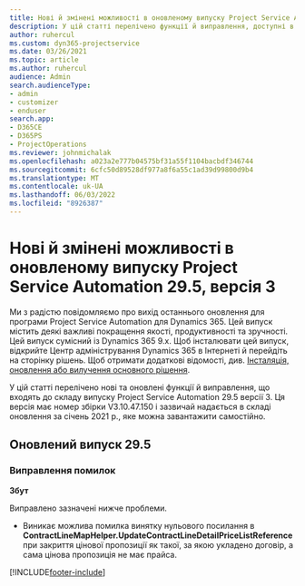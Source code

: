 ```yaml
---
title: Нові й змінені можливості в оновленому випуску Project Service Automation 29.5, виправлення, версія 3
description: У цій статті перелічено функції й виправлення, доступні в оновленому випуску Project Service Automation 29.5, виправлення, версія 3.
author: ruhercul
ms.custom: dyn365-projectservice
ms.date: 03/26/2021
ms.topic: article
ms.author: ruhercul
audience: Admin
search.audienceType:
- admin
- customizer
- enduser
search.app:
- D365CE
- D365PS
- ProjectOperations
ms.reviewer: johnmichalak
ms.openlocfilehash: a023a2e777b04575bf31a55f1104bacbdf346744
ms.sourcegitcommit: 6cfc50d89528df977a8f6a55c1ad39d99800d9b4
ms.translationtype: MT
ms.contentlocale: uk-UA
ms.lasthandoff: 06/03/2022
ms.locfileid: "8926387"
---
```

# <a name="whats-new-or-changed-in-project-service-automation-update-release-295-v3"></a>Нові й змінені можливості в оновленому випуску Project Service Automation 29.5, версія 3

Ми з радістю повідомляємо про вихід останнього оновлення для програми Project Service Automation для Dynamics 365. Цей випуск містить деякі важливі покращення якості, продуктивності та зручності. Цей випуск сумісний із Dynamics 365 9.x. Щоб інсталювати цей випуск, відкрийте Центр адміністрування Dynamics 365 в Інтернеті й перейдіть на сторінку рішень. Щоб отримати додаткові відомості, див. [Інсталяція, оновлення або вилучення основного рішення](/power-platform/admin/install-remove-preferred-solution).

У цій статті перелічено нові та оновлені функції й виправлення, що входять до складу випуску Project Service Automation 29.5 версії 3. Ця версія має номер збірки V3.10.47.150 і зазвичай надається в складі оновлення за січень 2021 р., яке можна завантажити самостійно.

## <a name="update-release-295"></a>Оновлений випуск 29.5

### <a name="bug-fixes"></a>Виправлення помилок


**Збут**

Виправлено зазначені нижче проблеми.

- Виникає можлива помилка винятку нульового посилання в **ContractLineMapHelper.UpdateContractLineDetailPriceListReference** при закриття цінової пропозиції як такої, за якою укладено договір, а сама цінова пропозиція не має прайса.


[!INCLUDE[footer-include](../includes/footer-banner.md)]
